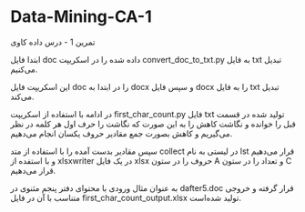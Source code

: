 # Data-Mining-CA-1
تمرین 1 - درس داده کاوی

ابتدا فایل doc داده شده را در اسکریپت convert_doc_to_txt.py به فایل txt تبدیل می‌کنیم.

این اسکریپت فایل doc را در ابتدا به docx و سپس فایل docx را به فایل txt تبدیل می‌کند.

در ادامه با استفاده از اسکریپت first_char_count.py فایل txt تولید شده در قسمت قبل را خوانده و نگاشت کاهش را
به این صورت که نگاشت را حرف اول هر کلمه در نظر می‌گیریم و کاهش بصورت جمع مقادیر حروف یکسان انجام می‌دهیم.

سپس مقادیر بدست آمده را با استفاده از متد collect در لیستی به نام lst قرار می‌دهیم و با استفده از xlsxwriter 
در یک فایل xlsx حروف را در ستون A و تعداد را در ستون C قرار می‌دهیم.

به عنوان مثال ورودی با محتوای دفتر پنجم مثنوی در dafter5.doc قرار گرفته و خروجی متناسب با آن در فایل first_char_count_output.xlsx تولید شده‌است.
